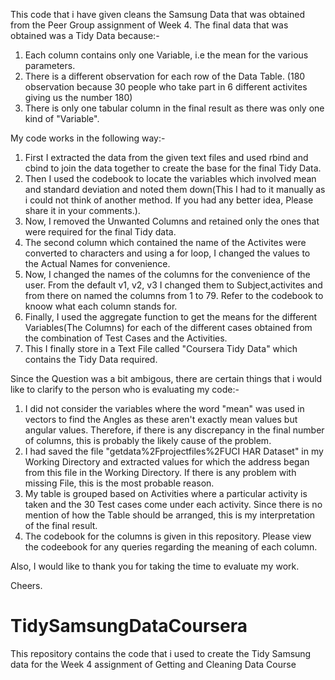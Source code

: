 This code that i have given cleans the Samsung Data  that was obtained from the Peer Group assignment of Week 4. The final data that was obtained was a Tidy Data because:-
1) Each column contains only one Variable, i.e the mean for the various parameters.
2) There is a different observation for each row of the Data Table. (180 observation because 30 people who take part in 6 different activites giving us the number 180)
3) There is only one tabular column in the final result as there was only one kind of "Variable".
 
 My code works in the following way:-
 1) First I extracted the data from the given text files and used rbind and cbind to join the data together to create the base for the final Tidy Data.
 2) Then I used the codebook to locate the variables which involved mean and standard deviation and noted them down(This I had to it manually as i could not think of another method. If you had any better idea, Please share it in your comments.).
 3) Now, I removed the Unwanted Columns and retained only the ones that were required for the final Tidy data.
 4) The second column which contained the name of the Activites were converted to characters and using a for loop, I changed the values to the Actual Names for convenience.
 5) Now, I changed the names of the columns for the convenience of the user. From the default v1, v2, v3 I changed them to Subject,activites and from there on named the columns from 1 to 79. Refer to the codebook to knoow what each column stands for.
 6) Finally, I used the aggregate function to get the means for the different Variables(The Columns) for each of the different cases obtained from the combination of Test Cases and the Activities.
 7) This I finally store in a Text File called "Coursera Tidy Data" which contains the Tidy Data required.
 
 Since the Question was a bit ambigous, there are certain things that i would like to clarify to the person who is evaluating my code:-
 1) I did not consider the variables where the word "mean" was used in vectors to find the Angles as these aren't exactly mean values but angular values. Therefore, if there is any discrepancy in the final number of columns, this is probably the likely cause of the problem.
 2) I had saved the file "getdata%2Fprojectfiles%2FUCI HAR Dataset"  in my Working Directory  and extracted values for which the address began from this file in the Working Directory. If there is any problem with missing File, this is the most probable reason.
 3) My table is grouped based on Activities where a particular activity is taken and the 30 Test cases come under each activity. Since there is no mention of how the Table should be arranged, this is my interpretation of the final result.
 4) The codebook for the columns is given in this repository. Please view the codeebook for any queries regarding the meaning of each column.
 
 Also, I would like to thank you for taking the time to evaluate my work.
 
 Cheers.

# TidySamsungDataCoursera
This repository contains the code that i used to create the Tidy Samsung data for the Week 4 assignment of Getting and Cleaning Data Course
